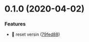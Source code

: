 # 0.1.0 (2020-04-02)


### Features

* 🎸 reset versin ([79fed88](https://github.com/rapidlang/cli/commit/79fed881ecb14b885e6f8c355d51741bb0035d13))



